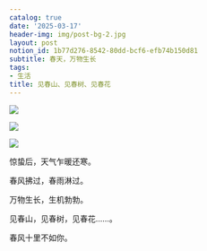```yaml
---
catalog: true
date: '2025-03-17'
header-img: img/post-bg-2.jpg
layout: post
notion_id: 1b77d276-8542-80dd-bcf6-efb74b150d81
subtitle: 春天，万物生长
tags:
- 生活
title: 见春山、见春树、见春花
---
```


![](https://ajiao.eu.org/img/in-post/3c9eb1fe8aac911c1143c2583312b539.png)


![](https://ajiao.eu.org/img/in-post/a6bfc47c035f9627f104bd98d53f1bb0.png)


![](https://ajiao.eu.org/img/in-post/e8ccdb06f9917c433335dc993fd91932.png)


惊蛰后，天气乍暖还寒。


春风拂过，春雨淋过。


万物生长，生机勃勃。


见春山，见春树，见春花……。


春风十里不如你。